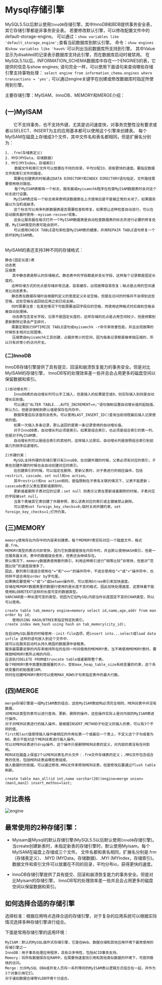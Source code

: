 # Mysql存储引擎

MySQL5.5以后默认使用`InnoDB`存储引擎，其中InnoDB和BDB提供事务安全表，其它存储引擎都是非事务安全表。
若要修改默认引擎，可以修改配置文件中的default-storage-engine。
可以通过：`show variables like 'default_storage_engine';`查看当前数据库到默认引擎。
命令：`show engines和show variables like 'have%'`可以列出当前数据库所支持到引擎。
其中Value显示为disabled的记录表示数据库支持此引擎，而在数据库启动时被禁用。
在MySQL5.1以后，INFORMATION_SCHEMA数据库中存在一个ENGINES的表，它提供的信息与show engines;
语句完全一样，可以使用下面语句来查询哪些存储引擎支持事物处理：
`select engine from information_chema.engines where transactions = 'yes';`
可以通过engine关键字在创建或修改数据库时指定所使用到引擎。


主要存储引擎：MyISAM、InnoDB、MEMORY和MERGE介绍：

## (一)MyISAM
　　它不支持事务，也不支持外键，尤其是访问速度快，对事务完整性没有要求或者以SELECT、INSERT为主的应用基本都可以使用这个引擎来创建表。
每个MyISAM在磁盘上存储成3个文件，其中文件名和表名都相同，但是扩展名分别为：

    1. .frm(存储表定义)
    2. MYD(MYData，存储数据)
    3. MYI(MYIndex，存储索引)
    　　 数据文件和索引文件可以放置在不同的目录，平均分配IO，获取更快的速度。要指定数据文件和索引文件的路径，
        需要在创建表的时候通过DATA DIRECTORY和INDEX DIRECTORY语句指定，文件路径需要使用绝对路径。
    　　 每个MyISAM表都有一个标志，服务器或myisamchk程序在检查MyISAM数据表时会对这个标志进行设置。
        MyISAM表还有一个标志用来表明该数据表在上次使用后是不是被正常的关闭了。如果服务器以为当机或崩溃，
        这个标志可以用来判断数据表是否需要检查和修复。如果想让这种检查自动进行，可以在启动服务器时使用--myisam-recover现象。
        这会让服务器在每次打开一个MyISAM数据表是自动检查数据表的标志并进行必要的修复处理。MyISAM类型的表可能会损坏，
        可以使用CHECK TABLE语句来检查MyISAM表的健康，并用REPAIR TABLE语句修复一个损坏到MyISAM表。
    　　
    
MyISAM的表还支持3种不同的存储格式：

    静态(固定长度)表
    动态表
    压缩表
    　　其中静态表是默认的存储格式。静态表中的字段都是非变长字段，这样每个记录都是固定长度的，
       这种存储方式的优点是存储非常迅速，容易缓存，出现故障容易恢复；缺点是占用的空间通常比动态表多。
       静态表在数据存储时会根据列定义的宽度定义补足空格，但是在访问的时候并不会得到这些空格，这些空格在返回给应用之前已经去掉。
       同时需要注意：在某些情况下可能需要返回字段后的空格，而使用这种格式时后面到空格会被自动处理掉。
    　　动态表包含变长字段，记录不是固定长度的，这样存储的优点是占用空间较少，但是频繁到更新删除记录会产生碎片，
       需要定期执行OPTIMIZE TABLE语句或myisamchk -r命令来改善性能，并且出现故障的时候恢复相对比较困难。
    　　压缩表由myisamchk工具创建，占据非常小的空间，因为每条记录都是被单独压缩的，所以只有非常小的访问开支。 


### (二)InnoDB

InnoDB存储引擎提供了具有提交、回滚和崩溃恢复能力的事务安全。但是对比MyISAM的存储引擎，
InnoDB写的处理效率差一些并且会占用更多的磁盘空间以保留数据和索引。

    1)自动增长列：
        InnoDB表的自动增长列可以手工插入，但是插入的如果是空或0，则实际插入到则是自动增长后到值。
        可以通过"ALTER TABLE...AUTO_INCREMENT=n;"语句强制设置自动增长值的起始值，默认为1，但是该强制到默认值是保存在内存中，
        数据库重启后该值将会丢失。可以使用LAST_INSERT_ID()查询当前线程最后插入记录使用的值。
        如果一次插入多条记录，那么返回的是第一条记录使用的自动增长值。
        对于InnoDB表，自动增长列必须是索引。如果是组合索引，也必须是组合索引的第一列，但是对于MyISAM表，
        自动增长列可以是组合索引的其他列，这样插入记录后，自动增长列是按照组合索引到前面几列排序后递增的。
    
    2)外键约束：
        MySQL支持外键的存储引擎只有InnoDB，在创建外键的时候，父表必须有对应的索引，子表在创建外键的时候也会自动创建对应的索引。
        在创建索引的时候，可以指定在删除、更新父表时，对子表进行的相应操作，包括restrict、cascade、set null和no action。
        其中restrict和no action相同，是指限制在子表有关联的情况下，父表不能更新；casecade表示父表在更新或删除时，
        更新或者删除子表对应的记录；set null 则表示父表在更新或者删除的时候，子表对应的字段被set null。
        当某个表被其它表创建了外键参照，那么该表对应的索引或主键被禁止删除。
        可以使用set foreign_key_checks=0;临时关闭外键约束，set foreign_key_checks=1;打开约束。


## (三)MEMORY

    memory使用存在内存中的内容来创建表。每个MEMORY表实际对应一个磁盘文件，格式是.frm。
    MEMORY类型的表访问非常快，因为它到数据是放在内存中的，并且默认使用HASH索引，但是一旦服务器关闭，表中的数据就会丢失，但表还会继续存在。
    默认情况下，memory数据表使用散列索引，利用这种索引进行“相等比较”非常快，但是对“范围比较”的速度就慢多了。
    因此，散列索引值适合使用在"="和"<=>"的操作符中，不适合使用在"<"或">"操作符中，也同样不适合用在order by字句里。
    如果确实要使用"<"或">"或betwen操作符，可以使用btree索引来加快速度。
    存储在MEMORY数据表里的数据行使用的是长度不变的格式，因此加快处理速度，这意味着不能使用BLOB和TEXT这样的长度可变的数据类型。
    VARCHAR是一种长度可变的类型，但因为它在MySQL内部当作长度固定不变的CHAR类型，所以可以使用。
    
    create table tab_memory engine=memory select id,name,age,addr from man order by id;
    　　使用USING HASH/BTREE来指定特定到索引。
    create index mem_hash using hash on tab_memory(city_id);
    
    在启动MySQL服务的时候使用--init-file选项，把insert into...select或load data infile 这样的语句放入到这个文件中，
    就可以在服务启动时从持久稳固的数据源中装载表。
    服务器需要足够的内存来维持所在的在同一时间使用的MEMORY表，当不再使用MEMORY表时，要释放MEMORY表所占用的内存，
    应该执行DELETE FROM或truncate table或者删除整个表。
    每个MEMORY表中放置到数据量的大小，受到max_heap_table_size系统变量的约束，这个系统变量的初始值是16M，
    同时在创建MEMORY表时可以使用MAX_ROWS子句来指定表中的最大行数。

## (四)MERGE

    merge存储引擎是一组MyISAM表的组合，这些MyISAM表结构必须完全相同，MERGE表中并没有数据，
    对MERGE类型的表可以进行查询、更新、删除的操作，这些操作实际上是对内部的MyISAM表进行操作。
    对于对MERGE表进行的插入操作，是根据INSERT_METHOD子句定义的插入的表，可以有3个不同的值，
    first和last值使得插入操作被相应的作用在第一个或最后一个表上，不定义这个子句或者为NO，表示不能对这个MERGE表进行插入操作。
    可以对MERGE表进行drop操作，这个操作只是删除MERGE表的定义，对内部的表没有任何影响。
    MERGE在磁盘上保留2个以MERGE表名开头文件：.frm文件存储表的定义；.MRG文件包含组合表的信息，包括MERGE表由哪些表组成，
    插入数据时的依据。可以通过修改.MRG文件来修改MERGE表，但是修改后要通过flush table刷新。
    
    create table man_all(id int,name varchar(20))engine=merge union=(man1,man2) insert_methos=last;
    
    
## 对比表格

![engine](./img/mysql-engine.png)

## 最常使用的2种存储引擎：

- Myisam是Mysql的默认存储引擎(MySQL5.5以后默认使用`InnoDB`存储引擎)。
当create创建新表时，未指定新表的存储引擎时，默认使用Myisam。每个MyISAM在磁盘上存储成三个文件。
文件名都和表名相同，扩展名分别是.frm（存储表定义）、.MYD (MYData，存储数据)、.MYI (MYIndex，存储索引)。
数据文件和索引文件可以放置在不同的目录，平均分布io，获得更快的速度。 
  
- InnoDB存储引擎提供了具有提交、回滚和崩溃恢复能力的事务安全。但是对比Myisam的存储引擎，
InnoDB写的处理效率差一些并且会占用更多的磁盘空间以保留数据和索引。

## 如何选择合适的存储引擎
   
选择标准：根据应用特点选择合适的存储引擎，对于复杂的应用系统可以根据实际情况选择多种存储引擎进行组合。
   
下面是常用存储引擎的适用环境：
   
    MyISAM：默认的MySQL插件式存储引擎，它是在Web、数据仓储和其他应用环境下最常使用的存储引擎之一
    InnoDB：用于事务处理应用程序，具有众多特性，包括ACID事务支持。
    Memory：将所有数据保存在RAM中，在需要快速查找引用和其他类似数据的环境下，可提供极快的访问。
    Merge：允许MySQL DBA或开发人员将一系列等同的MyISAM表以逻辑方式组合在一起，并作为1个对象引用它们。
    对于诸如数据仓储等VLDB环境十分适合。